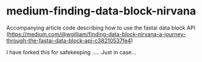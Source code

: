 # medium-finding-data-block-nirvana
Accompanying article code describing how to use the fastai data block API (https://medium.com/@wgilliam/finding-data-block-nirvana-a-journey-through-the-fastai-data-block-api-c38210537fe4)


I have forked this for safekeeping ..... Just in case...
